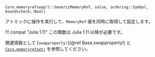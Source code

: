 ```
Core.memoryrefswap!(::GenericMemoryRef, value, ordering::Symbol, boundscheck::Bool)
```

アトミックに操作を実行して、`MemoryRef` 値を同時に取得して設定します。

!!! compat "Julia 1.11"
    この関数は Julia 1.11 以降が必要です。


関連情報として [`swapproperty!`](@ref Base.swapproperty!) と [`Core.memoryrefset!`](@ref) を参照してください。
